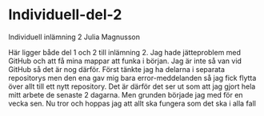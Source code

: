 # Individuell-del-2
Individuell inlämning 2 Julia Magnusson

Här ligger både del 1 och 2 till inlämning 2. Jag hade jätteproblem med GitHub och att få mina mappar att funka i början. Jag är inte så van vid GitHub så det är nog därför. Först tänkte jag ha delarna i separata repositorys men den ena gav mig bara error-meddelanden så jag fick flytta över allt till ett nytt repository. Det är därför det ser ut som att jag gjort hela mitt arbete de senaste 2 dagarna. Men grunden började jag med för en vecka sen.
Nu tror och hoppas jag att allt ska fungera som det ska i alla fall
